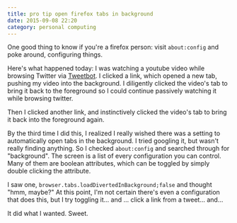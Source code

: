 ```yaml
---
title: pro tip open firefox tabs in background
date: 2015-09-08 22:20
category: personal computing
---
```


One good thing to know if you're a firefox person: visit `about:config` and poke
around, configuring things.

Here's what happened today: I was watching a youtube video while browsing
Twitter via [Tweetbot](http://tapbots.com/tweetbot/mac/). I clicked a link,
which opened a new tab, pushing my video into the background. I diligently
clicked the video's tab to bring it back to the foreground so I could continue
passively watching it while browsing twitter.

Then I clicked another link, and instinctively clicked the video's tab to bring
it back into the foreground again.

By the third time I did this, I realized I really wished there was a setting to
automatically open tabs in the background. I tried googling it, but wasn't
really finding anything. So I checked `about:config` and searched through for
"background". The screen is a list of every configuration you can control.
Many of them are boolean attributes, which can be toggled by simply double
clicking the attribute.

I saw one, `browser.tabs.loadDivertedInBackground;false` and thought "hmm,
maybe?" At this point, I'm not certain there's even a configuration that does
this, but I try toggling it... and ... click a link from a tweet... and...

It did what I wanted. Sweet.

